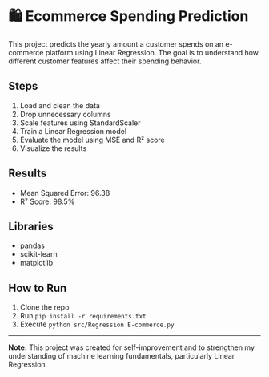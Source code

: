 # 🛍️ Ecommerce Spending Prediction
This project predicts the yearly amount a customer spends on an e-commerce platform using Linear Regression.
The goal is to understand how different customer features affect their spending behavior.

## Steps
1. Load and clean the data
2. Drop unnecessary columns
3. Scale features using StandardScaler
4. Train a Linear Regression model
5. Evaluate the model using MSE and R² score
6. Visualize the results

## Results
- Mean Squared Error: 96.38
- R² Score: 98.5%

## Libraries
- pandas
- scikit-learn
- matplotlib



## How to Run
1. Clone the repo
2. Run `pip install -r requirements.txt`
3. Execute `python src/Regression E-commerce.py`

---
**Note:** This project was created for self-improvement and to strengthen my understanding of machine learning fundamentals, particularly Linear Regression.
